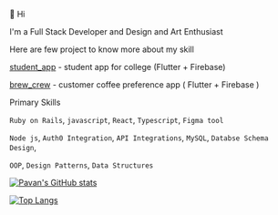 👋 Hi

I'm a Full Stack Developer and Design and Art Enthusiast

Here are few project to know more about my skill

[student_app](https://github.com/pavankumar-v/Student_app) - student app for college (Flutter + Firebase)

[brew_crew](https://github.com/pavankumar-v/brew_crew) - customer coffee preference app ( Flutter + Firebase )


Primary Skills

`Ruby on Rails`, `javascript`, `React`, `Typescript`, `Figma tool`

`Node js`, `Auth0 Integration`, `API Integrations`, `MySQL`, `Databse Schema Design`,

`OOP`, `Design Patterns`, `Data Structures`


[![Pavan's GitHub stats](https://github-readme-stats.vercel.app/api?username=PavanKumar-V&theme=gotham&show_icons=true)](https://github.com/pavankumar-v/github-readme-stats)

[![Top Langs](https://github-readme-stats.vercel.app/api/top-langs/?username=pavankumar-v&layout=compact)](https://github.com/vidhi499/github-readme-stats)
